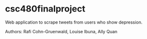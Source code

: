 # csc480finalproject
Web application to scrape tweets from users who show depression. 

Authors: Rafi Cohn-Gruenwald, Louise Ibuna, Ally Quan


